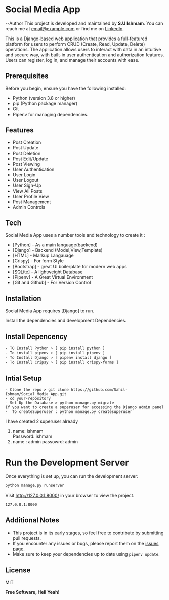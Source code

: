 # Social Media App
--Author
This project is developed and maintained by **S.U Ishmam**. 
You can reach me at [email@example.com](mailto:sahiluddinishmam@gmail.com) or find me on [LinkedIn](https://www.linkedin.com/in/sahil-uddin-ishmam-8707301a3/).



This is a Django-based web application that provides a full-featured platform for users to perform CRUD (Create, Read, Update, Delete) operations. The application allows users to interact with data in an intuitive and secure way, with built-in user authentication and authorization features. Users can register, log in, and manage their accounts with ease.

## Prerequisites

Before you begin, ensure you have the following installed:

- Python (version 3.8 or higher)
- pip (Python package manager)
- Git
- Pipenv for managing dependencies.

## Features

- Post Creation
- Post Update
- Post Deletion
- Post Edit/Update
- Post Viewing
- User Authentication
- User Login
- User Logout
- User Sign-Up
- View All Posts
- User Profile View
- Post Management
- Admin Controls




## Tech

Social Media App uses a number tools and technology to create it :

- [Python] - As a main language(backend)
- [Django] - Backend (Model,View,Template)
- [HTML] - Markup Langauage
- [Crispy] - For form Style
- [Bootstrap] - great UI boilerplate for modern web apps
- [SQLite] - A lightweight Database
- [Pipenv] - A Great Virtual Environment 
- [Git and Github] - For Version Control


## Installation

Social Media App requires [Django] to run.

Install the dependencies and development Dependencies.
## Install Depencency 

```sh
- TO Install Python > [ pip install python ]
- To install pipenv > [ pip install pipenv ]
- To Install Django > [ pipenv install django ]
- To Install Cripsy > [ pip install crispy-forms ]
```

## Intial Setup
```
- Clone the repo > git clone https://github.com/Sahil-Ishmam/Social_Media_App.git
- cd your-repository
- Set Up the Database > python manage.py migrate
If you want to create a superuser for accessing the Django admin panel
-  To createSuperuser : python manage.py createsuperuser
```

I have created 2 superuser already
1. name: ishmam  
Password: ishmam
2. name : admin
passowrd: admin

# Run the Development Server
Once everything is set up, you can run the development server:
```sh
python manage.py runserver
```
Visit http://127.0.0.1:8000/ in your browser to view the project.


```sh
127.0.0.1:8000
```
## Additional Notes

- This project is in its early stages, so feel free to contribute by submitting pull requests.
- If you encounter any issues or bugs, please report them on the [issues page](https://github.com/Sahil-Ishmam/Social_Media_App//issues).
- Make sure to keep your dependencies up to date using `pipenv update`.

## License

MIT

**Free Software, Hell Yeah!**
